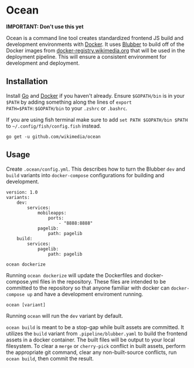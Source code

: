 # Ocean

**IMPORTANT: Don't use this yet**

Ocean is a command line tool creates standardized frontend JS build and development environments with [Docker](https://www.docker.com/). It uses [Blubber](https://wikitech.wikimedia.org/wiki/Blubber) to build off of the Docker images from [docker-registry.wikimedia.org](https://tools.wmflabs.org/dockerregistry/) that will be used in the deployment pipeline. This will ensure a consistent environment for development and deployment.

## Installation

Install [Go](https://golang.org) and [Docker](https://www.docker.com/) if you haven't already. Ensure `$GOPATH/bin` is in your `$PATH` by adding something along the lines of `export PATH=$PATH:$GOPATH/bin` to your `.zshrc` or `.bashrc`.

If you are using fish terminal make sure to add `set PATH $GOPATH/bin $PATH` to `~/.config/fish/config.fish` instead.

```
go get -u github.com/wikimedia/ocean
```

## Usage

Create `.ocean/config.yml`. This describes how to turn the Blubber `dev` and `build` variants into `docker-compose` configurations for building and development.

```
version: 1.0
variants:
    dev:
        services:
            mobileapps:
                ports:
                    - "8888:8888"
            pagelib:
                path: pagelib
    build:
        services:
            pagelib:
                path: pagelib
```

```
ocean dockerize
```

Running `ocean dockerize` will update the Dockerfiles and docker-compose.yml files in the repository. These files are intended to be committed to the repository so that anyone familiar with docker can `docker-compose up` and have a development enviroment running.

```
ocean [variant]
```

Running `ocean` will run the `dev` variant by default.

`ocean build` is meant to be a stop-gap while built assets are committed. It utilizes the `build` variant from `.pipeline/blubber.yaml` to build the frontend assets in a docker container. The built files will be output to your local filesystem. To clear a `merge` or `cherry-pick` conflict in built assets, perform the appropriate git command, clear any non-built-source conflicts, run `ocean build`, then commit the result.
